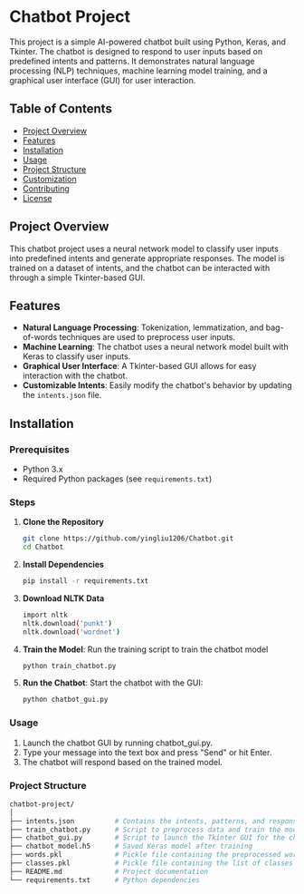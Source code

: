 # Chatbot Project

This project is a simple AI-powered chatbot built using Python, Keras, and Tkinter. The chatbot is designed to respond to user inputs based on predefined intents and patterns. It demonstrates natural language processing (NLP) techniques, machine learning model training, and a graphical user interface (GUI) for user interaction.

## Table of Contents

- [Project Overview](#project-overview)
- [Features](#features)
- [Installation](#installation)
- [Usage](#usage)
- [Project Structure](#project-structure)
- [Customization](#customization)
- [Contributing](#contributing)
- [License](#license)

## Project Overview

This chatbot project uses a neural network model to classify user inputs into predefined intents and generate appropriate responses. The model is trained on a dataset of intents, and the chatbot can be interacted with through a simple Tkinter-based GUI.

## Features

- **Natural Language Processing**: Tokenization, lemmatization, and bag-of-words techniques are used to preprocess user inputs.
- **Machine Learning**: The chatbot uses a neural network model built with Keras to classify user inputs.
- **Graphical User Interface**: A Tkinter-based GUI allows for easy interaction with the chatbot.
- **Customizable Intents**: Easily modify the chatbot's behavior by updating the `intents.json` file.

## Installation

### Prerequisites

- Python 3.x
- Required Python packages (see `requirements.txt`)

### Steps

1. **Clone the Repository**
   ```bash
   git clone https://github.com/yingliu1206/Chatbot.git
   cd Chatbot

2. **Install Dependencies**
   ```bash
   pip install -r requirements.txt

3. **Download NLTK Data**
   ```bash
   import nltk
   nltk.download('punkt')
   nltk.download('wordnet')

4. **Train the Model**: Run the training script to train the chatbot model
   ```bash
   python train_chatbot.py

5. **Run the Chatbot**: Start the chatbot with the GUI:
   ```bash
   python chatbot_gui.py


### Usage
1. Launch the chatbot GUI by running chatbot_gui.py.
2. Type your message into the text box and press "Send" or hit Enter.
3. The chatbot will respond based on the trained model.


### Project Structure
  ```bash
chatbot-project/
│
├── intents.json          # Contains the intents, patterns, and responses
├── train_chatbot.py      # Script to preprocess data and train the model
├── chatbot_gui.py        # Script to launch the Tkinter GUI for the chatbot
├── chatbot_model.h5      # Saved Keras model after training
├── words.pkl             # Pickle file containing the preprocessed words
├── classes.pkl           # Pickle file containing the list of classes (intents)
├── README.md             # Project documentation
└── requirements.txt      # Python dependencies

